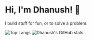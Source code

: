 # Hi, I'm Dhanush! 👋
I build stuff for fun, or to solve a problem.

![Top Langs](https://github-readme-stats.vercel.app/api/top-langs/?username=IceCreamInTheDesert) ![Dhanush's GitHub stats](https://github-readme-stats.vercel.app/api?username=IceCreamInTheDesert&show_icons=true&theme=transparent)
